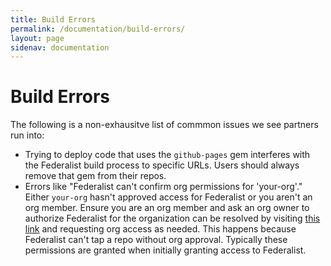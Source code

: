 ```yaml
---
title: Build Errors
permalink: /documentation/build-errors/
layout: page
sidenav: documentation
---
```



# Build Errors

The following is a non-exhausitve list of commmon issues we see partners run into:

- Trying to deploy code that uses the `github-pages` gem interferes with the Federalist build process to specific URLs. Users should always remove that gem from their repos.
- Errors like "Federalist can't confirm org permissions for 'your-org'." Either `your-org` hasn't approved access for Federalist or you aren't an org member. Ensure you are an org member and ask an org owner to authorize Federalist for the organization can be resolved by visiting [this link](https://github.com/settings/connections/applications/94d4097d74049df1039b) and requesting org access as needed. This happens because Federalist can't tap a repo without org approval. Typically these permissions are granted when initially granting access to Federalist.